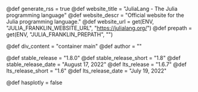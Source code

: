 <!-- RSS parameters -->
@def generate_rss = true
@def website_title = "JuliaLang - The Julia programming language"
@def website_descr = "Official website for the Julia programming language."
@def website_url = get(ENV, "JULIA_FRANKLIN_WEBSITE_URL", "https://julialang.org/")
@def prepath = get(ENV, "JULIA_FRANKLIN_PREPATH", "")

<!-- NOTE: don't change what's below -->
@def div_content = "container main" <!-- instead of franklin-content -->
@def author = ""

<!-- Templating of the Downloads -->
@def stable_release = "1.8.0"
@def stable_release_short = "1.8"
@def stable_release_date = "August 17, 2022"
@def lts_release = "1.6.7"
@def lts_release_short = "1.6"
@def lts_release_date = "July 19, 2022"

<!-- plotly -->
@def hasplotly = false

<!--
If the following lines are commented, the "upcoming release" section
in `downloads/index.md` will not be shown.
@def upcoming_release = "1.8.0-rc4"
@def upcoming_release_short = "1.8"
@def upcoming_release_date = "August 8, 2022"
-->
